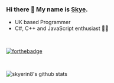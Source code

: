 ### Hi there 👋 My name is [Skye](https://skyerin8.github.io/).

* UK based Programmer
* C#, C++ and JavaScript enthusiast 💖💖

<br>

[![forthebadge](https://forthebadge.com/images/badges/60-percent-of-the-time-works-every-time.svg)](https://forthebadge.com)

<br>

![skyerin8's github stats](https://github-readme-stats.vercel.app/api?username=skyerin8&show_icons=true&theme=tokyonight&count_private=true&hide=stars)


